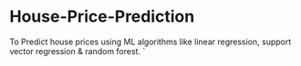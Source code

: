 # House-Price-Prediction

To Predict house prices using ML algorithms like linear regression, support vector regression & random forest.                                                                                                                                  `                                                                                                                                                                                                                                      
